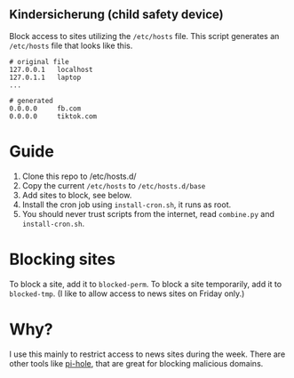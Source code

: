Kindersicherung (child safety device)
-------------------------------------

Block access to sites utilizing the `/etc/hosts` file.
This script generates an `/etc/hosts` file that looks like this.

```
# original file
127.0.0.1   localhost
127.0.1.1   laptop
...

# generated
0.0.0.0     fb.com
0.0.0.0     tiktok.com
```

# Guide
1) Clone this repo to /etc/hosts.d/
2) Copy the current `/etc/hosts` to `/etc/hosts.d/base`
3) Add sites to block, see below.
4) Install the cron job using `install-cron.sh`, it runs as root.
5) You should never trust scripts from the internet, read `combine.py` and `install-cron.sh`.

# Blocking sites
To block a site, add it to `blocked-perm`.
To block a site temporarily, add it to `blocked-tmp`. (I like to allow access to news sites on Friday only.)

# Why?
I use this mainly to restrict access to news sites during the week.
There are other tools like [pi-hole](https://pi-hole.net/), that are great for blocking malicious domains.
